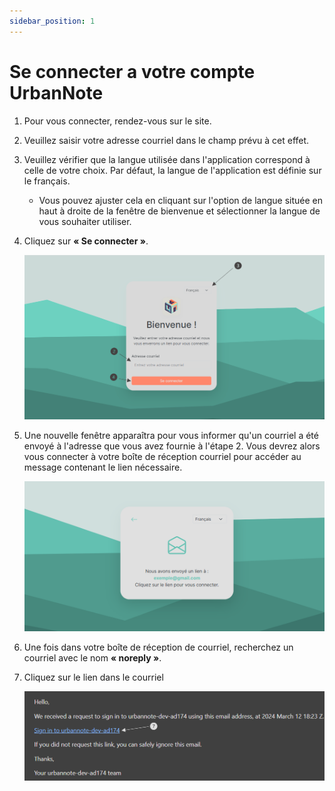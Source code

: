 ```yaml
---
sidebar_position: 1
---
```


# Se connecter a votre compte UrbanNote

1. Pour vous connecter, rendez-vous sur le site.
2. Veuillez saisir votre adresse courriel dans le champ prévu à cet effet.
3. Veuillez vérifier que la langue utilisée dans l'application correspond à celle de votre choix. Par défaut, la langue de l'application est définie sur le français.
   - Vous pouvez ajuster cela en cliquant sur l'option de langue située en haut à droite de la fenêtre de bienvenue et sélectionner la langue de vous souhaiter utiliser.
4. Cliquez sur **« Se connecter »**.

   ![Visual of the login page](../../../../../docs/img/connexion.png)

5. Une nouvelle fenêtre apparaîtra pour vous informer qu'un courriel a été envoyé à l'adresse que vous avez fournie à l'étape 2. Vous devrez alors vous connecter à votre boîte de réception courriel pour accéder au message contenant le lien nécessaire.

   ![Visual of the page indicating that a link has been sent to an email.](../../../../../docs/img/email_connexion.png)

6. Une fois dans votre boîte de réception de courriel, recherchez un courriel avec le nom **« noreply »**.
7. Cliquez sur le lien dans le courriel

   ![Visual of the email sent.](../../../../../docs/img/email_content.png)

